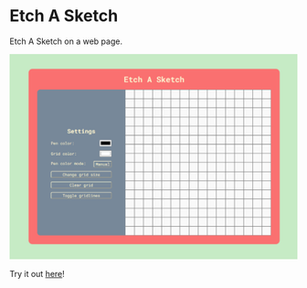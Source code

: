 # Etch A Sketch
Etch A Sketch on a web page.

![screenshot](images/etch-a-sketch.PNG)

Try it out [here](https://ychong032.github.io/etch-and-sketch)!
